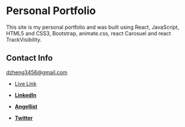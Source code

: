 # Personal Portfolio

This site is my personal portfolio and was built using React, JavaScript, HTML5 and CSS3, Bootstrap, animate.css, react Carosuel and react TrackVisibility.

## Contact Info

dzheng3456@gmail.com

- [Live Link](https://dzhengg98.github.io/personal-portfolio/)

- **[LinkedIn](https://www.linkedin.com/in/david-zheng-87671b237/)**

- **[Angellist](https://angel.co/u/david-zheng-27)**

- **[Twitter](https://twitter.com/dzhengg1)**
